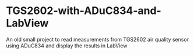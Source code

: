 # TGS2602-with-ADuC834-and-LabView
An old small project to read measurements from TGS2602 air quality sensor using ADuC834 and display the results in LabView
